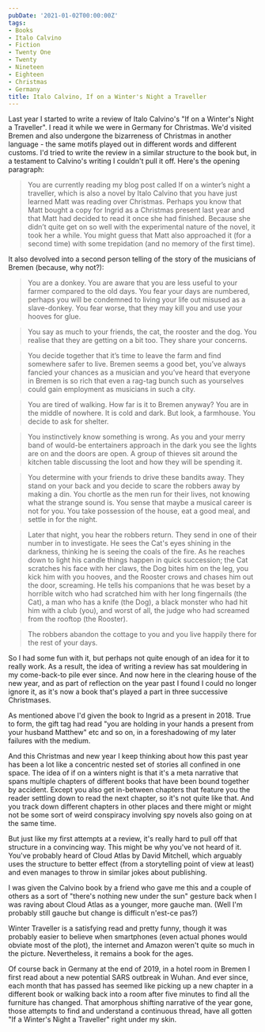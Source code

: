 ```yaml
---
pubDate: '2021-01-02T00:00:00Z'
tags:
- Books
- Italo Calvino
- Fiction
- Twenty One
- Twenty
- Nineteen
- Eighteen
- Christmas
- Germany
title: Italo Calvino, If on a Winter's Night a Traveller
---
```

Last year I started to write a review of Italo Calvino's "If on a Winter's Night a Traveller". I read it while we were in Germany for Christmas. We'd visited Bremen and also undergone the bizarreness of Christmas in another language - the same motifs played out in different words and different customs. I'd tried to write the review in a similar structure to the book but, in a testament to Calvino's writing I couldn't pull it off. Here's the opening paragraph:

> You are currently reading my blog post called If on a winter’s night a traveller, which is also a novel by Italo Calvino that you have just learned Matt was reading over Christmas. Perhaps you know that Matt bought a copy for Ingrid as a Christmas present last year and that Matt had decided to read it once she had finished. Because she didn’t quite get on so well with the experimental nature of the novel, it took her a while. You might guess that Matt also approached it (for a second time) with some trepidation (and no memory of the first time).

It also devolved into a second person telling of the story of the musicians of Bremen (because, why not?):

> You are a donkey. You are aware that you are less useful to your farmer compared to the old days. You fear your days are numbered, perhaps you will be condemned to living your life out misused as a slave-donkey. You fear worse, that they may kill you and use your hooves for glue.

> You say as much to your friends, the cat, the rooster and the dog. You realise that they are getting on a bit too. They share your concerns.

> You decide together that it’s time to leave the farm and find somewhere safer to live. Bremen seems a good bet, you’ve always fancied your chances as a musician and you’ve heard that everyone in Bremen is so rich that even a rag-tag bunch such as yourselves could gain employment as musicians in such a city. 

> You are tired of walking. How far is it to Bremen anyway? You are in the middle of nowhere. It is cold and dark. But look, a farmhouse. You decide to ask for shelter.

> You instinctively know something is wrong. As you and your merry band of would-be entertainers approach in the dark you see the lights are on and the doors are open. A group of thieves sit around the kitchen table discussing the loot and how they will be spending it.

> You determine with your friends to drive these bandits away. They stand on your back and you decide to scare the robbers away by making a din. You chortle as the men run for their lives, not knowing what the strange sound is. You sense that maybe a musical career is not for you. You take possession of the house, eat a good meal, and settle in for the night.

> Later that night, you hear the robbers return. They send in one of their number in to investigate. He sees the Cat's eyes shining in the darkness, thinking he is seeing the coals of the fire. As he reaches down to light his candle things happen in quick succession; the Cat scratches his face with her claws, the Dog bites him on the leg, you kick him with you hooves, and the Rooster crows and chases him out the door, screaming. He tells his companions that he was beset by a horrible witch who had scratched him with her long fingernails (the Cat), a man who has a knife (the Dog), a black monster who had hit him with a club (you), and worst of all, the judge who had screamed from the rooftop (the Rooster).

> The robbers abandon the cottage to you and you live happily there for the rest of your days.

So I had some fun with it, but perhaps not quite enough of an idea for it to really work.  As a result, the idea of writing a review has sat mouldering in my come-back-to pile ever since. And now here in the clearing house of the new year, and as part of reflection on the year past I found I could no longer ignore it, as it's now a book that's played a part in three successive Christmases.

As mentioned above I'd given the book to Ingrid as a present in 2018. True to form, the gift tag had read "you are holding in your hands a present from your husband Matthew" etc and so on, in a foreshadowing of my later failures with the medium. 

And this Christmas and new year I keep thinking about how this past year has been a lot like a concentric nested set of stories all confined in one space. The idea of if on a winters night is that it's a meta narrative that spans multiple chapters of different books that have been bound together by accident. Except you also get in-between chapters that feature you the reader settling down to read the next chapter, so it's not quite like that. And you track down different chapters in other places and there might or might not be some sort of weird conspiracy involving spy novels also going on at the same time. 

But just like my first attempts at a review, it's really hard to pull off that structure in a convincing way. This might be why you've not heard of it. You've probably heard of Cloud Atlas by David Mitchell, which arguably uses the structure to better effect (from a storytelling point of view at least) and even manages to throw in similar jokes about publishing.

I was given the Calvino book by a friend who gave me this and a couple of others as a sort of "there's nothing new under the sun" gesture back when I was raving about Cloud Atlas as a younger, more gauche man. (Well I'm probably still gauche but change is difficult n'est-ce pas?)

Winter Traveller is a satisfying read and pretty funny, though it was probably easier to believe when  smartphones (even actual phones would obviate most of the plot), the internet and Amazon weren't quite so much in the picture. Nevertheless, it remains a book for the ages. 

Of course back in Germany at the end of 2019, in a hotel room in Bremen I first read about a new potential SARS outbreak in Wuhan. And ever since, each month that has passed has seemed like picking up a new chapter in a different book or walking back into a room after five minutes to find all the furniture has changed. That amorphous shifting narrative of the year gone, those attempts to find and understand a continuous thread, have all gotten "If a Winter's Night a Traveller" right under my skin.